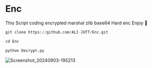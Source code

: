 # Enc
This Script coding encrypted marshal zlib base64 Hard enc Enjoy 👑

```python
git clone https://github.com/ALI-JUTT/Enc.git
``` 
```python
cd Enc
``` 
```python
python Decrypt.py
``` 

![Screenshot_20240903-195213](https://github.com/user-attachments/assets/e25ff5a3-68bb-4f95-aecb-2371a0f43956)
